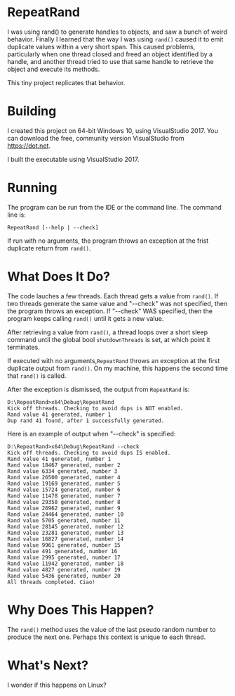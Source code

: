 # RepeatRand

I was using rand() to generate handles to objects, and saw a bunch of weird behavior. Finally I learned that the way I was using
```rand()``` caused it to emit duplicate values within a very short span. This caused problems, particularly when one thread closed and freed an object identified by a handle, and another thread tried to use that same handle to retrieve the object and execute its methods.

This tiny project replicates that behavior.

# Building

I created this project on 64-bit Windows 10, using VisualStudio 2017. You can download 
the free, community version VisualStudio from https://dot.net.

I built the executable using VisualStudio 2017.

# Running

The program can be run from the IDE or the command line. The command line is:


```
RepeatRand [--help | --check]
```

If run with no arguments, the program throws an exception at the frist duplicate return from ```rand()```.


# What Does It Do?

The code lauches a few threads. Each thread gets a value from ```rand()```. If
two threads generate the same value and "--check" was not specified, then the program
throws an exception. If "--check" WAS specified, then the program keeps calling ```rand()``` until it gets a new value.

After retrieving a value from ```rand()```, a
thread loops over a short sleep command until the global bool ```shutdownThreads```
is set, at which point it terminates.


If executed with no arguments,```RepeatRand``` throws an exception at the first duplicate
output from ```rand()```. On my machine, this happens the second time that ```rand()``` is called.

After the exception is dismissed, the output from ```RepeatRand``` is:

```
D:\RepeatRand>x64\Debug\RepeatRand
Kick off threads. Checking to avoid dups is NOT enabled.
Rand value 41 generated, number 1
Dup rand 41 found, after 1 successfully generated.
```

Here is an example of output when "--check" is specified:

```
D:\RepeatRand>x64\Debug\RepeatRand --check
Kick off threads. Checking to avoid dups IS enabled.
Rand value 41 generated, number 1
Rand value 18467 generated, number 2
Rand value 6334 generated, number 3
Rand value 26500 generated, number 4
Rand value 19169 generated, number 5
Rand value 15724 generated, number 6
Rand value 11478 generated, number 7
Rand value 29358 generated, number 8
Rand value 26962 generated, number 9
Rand value 24464 generated, number 10
Rand value 5705 generated, number 11
Rand value 28145 generated, number 12
Rand value 23281 generated, number 13
Rand value 16827 generated, number 14
Rand value 9961 generated, number 15
Rand value 491 generated, number 16
Rand value 2995 generated, number 17
Rand value 11942 generated, number 18
Rand value 4827 generated, number 19
Rand value 5436 generated, number 20
All threads completed. Ciao!
```

# Why Does This Happen?

The ```rand()``` method uses the value of the last pseudo random number to produce the next one. Perhaps this context is unique to each thread.

# What's Next?

I wonder if this happens on Linux?
